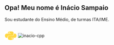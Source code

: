 ## Opa! Meu nome é Inácio Sampaio

Sou estudante do Ensino Médio, de turmas ITA/IME. 

<div style="display: inline_block"><br>
  <img align="center" alt="Rafa-py" height="30" width="40" src="https://raw.githubusercontent.com/devicons/devicon/master/icons/python/python-plain.svg">
  <img align="center" alt="inacio-cpp" height="30" width="40" src="https://raw.githubusercontent.com/devicons/devicon/master/icons/cpp/cpp-plain.svg">
</div>
